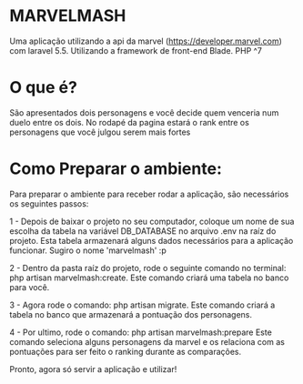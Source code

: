 # MARVELMASH

Uma aplicação utilizando a api da marvel (https://developer.marvel.com) com laravel 5.5. Utilizando a framework de front-end Blade. PHP ^7


# O que é?
São apresentados dois personagens e você decide quem venceria num duelo entre os dois.
No rodapé da pagina estará o rank entre os personagens que você julgou serem mais fortes


# Como Preparar o ambiente:

Para preparar o ambiente para receber rodar a aplicação, são necessários os seguintes passos:


1 - Depois de baixar o projeto no seu computador, coloque um nome de sua escolha da tabela na variável DB_DATABASE no arquivo .env na raíz do projeto. 
Esta tabela armazenará alguns dados necessários para a aplicação funcionar.
Sugiro o nome 'marvelmash' :p


2 - Dentro da pasta raíz do projeto, rode o seguinte comando no terminal:  php artisan marvelmash:create.
Este comando criará uma tabela no banco para você.


3 - Agora rode o comando: php artisan migrate.
Este comando criará a tabela no banco que armazenará a pontuação dos personagens.


4 - Por ultimo, rode o comando: php artisan marvelmash:prepare
Este comando seleciona alguns personagens da marvel e os relaciona com as pontuações para ser feito o ranking durante as comparações.


Pronto, agora só servir a aplicação e utilizar!

